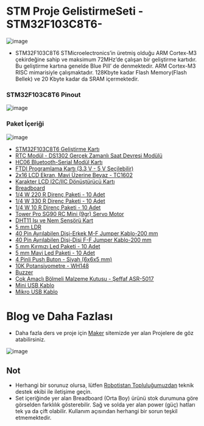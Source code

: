 # STM Proje GelistirmeSeti -STM32F103C8T6-

![image](https://user-images.githubusercontent.com/111511331/208356082-50220245-3ff9-4ed8-adaf-27976a1dc3f3.png)


* STM32F103C8T6 STMicroelectronics’in üretmiş olduğu ARM Cortex-M3 çekirdeğine sahip ve maksimum 72MHz’de çalışan bir geliştirme kartıdır. Bu geliştirme kartına genelde Blue Pill’ de denmektedir. ARM Cortex-M3 RISC mimarisiyle çalışmaktadır. 128Kbyte kadar Flash Memory(Flash Bellek) ve 20 Kbyte kadar da SRAM içermektedir.

### STM32F103C8T6 Pinout
![image](https://user-images.githubusercontent.com/111511331/208356242-9c805e62-2623-4716-a866-33ae04f83939.png)

### Paket İçeriği

![image](https://user-images.githubusercontent.com/111511331/208358970-5b9c3896-8765-46fc-aebd-5ac6b693b67d.png)

* [STM32F103C8T6 Geliştirme Kartı](https://www.robotistan.com/stm32f103c8t6-gelistirme-karti)	
* [RTC Modül - DS1302 Gerçek Zamanlı Saat Devresi Modülü](https://www.robotistan.com/ds1302-gercek-zamanli-saat-devresi-modulu-rtc-modulu)	
* [HC06 Bluetooth-Serial Modül Kartı](https://www.robotistan.com/kablolu-hc06-bluetooth-serial-modul-karti-hc06-bluetooth-to-serial-port-m)	
* [FTDI Programlama Kartı (3.3 V - 5 V Seçilebilir)](https://www.robotistan.com/ftdi-programlama-karti-33v-5v-secilebilir)	
* [2x16 LCD Ekran, Mavi Üzerine Beyaz - TC1602](https://www.robotistan.com/2x16-lcd-ekran-mavi-uzerine-beyaz)	
* [Karakter LCD I2C/IIC Dönüştürücü Kartı](https://www.robotistan.com/2x16-lcd-i2ciic-donusturucu-karti-lcd1602-adapter-board-w-iic-i2c-int)	
* [Breadboard](https://www.robotistan.com/breadboard-2)	
* [1/4 W 220 R Direnç Paketi - 10 Adet](https://www.robotistan.com/14w-220r-direnc-paketi-10-adet)	
* [1/4 W 330 R Direnç Paketi - 10 Adet](	https://www.robotistan.com/14w-330r-direnc-paketi-10-adet)
* [1/4 W 10 R Direnç Paketi - 10 Adet](https://www.robotistan.com/14w-10r-direnc-paketi-10-adet)	
* [Tower Pro SG90 RC Mini (9gr) Servo Motor](https://www.robotistan.com/tower-pro-sg90-rc-mini-servo-motor)	
* [DHT11 Isı ve Nem Sensörü Kart](https://www.robotistan.com/dht11-isi-ve-nem-sensoru-kart)	
* [5 mm LDR](https://www.robotistan.com/5mm-ldr)
* [40 Pin Ayrılabilen Dişi-Erkek M-F Jumper Kablo-200 mm](https://www.robotistan.com/40-pin-ayrilabilen-disi-erkek-m-f-jumper-kablo-200-mm)
* [40 Pin Ayrılabilen Dişi-Dişi F-F Jumper Kablo-200 mm](https://www.robotistan.com/40-pin-ayrilabilen-disi-disi-f-f-jumper-kablo-200-mm)
* [5 mm Kırmızı Led Paketi - 10 Adet](https://www.robotistan.com/5mm-kirmizi-led-paketi-10-adet)
* [5 mm Mavi Led Paketi - 10 Adet](https://www.robotistan.com/5mm-sari-led-paketi-10-adet-6355)	
* [4 Pinli Push Buton - Siyah (6x6x5 mm)](https://www.robotistan.com/4-pinli-push-buton-siyah-6x6x5mm)	
* [10K Potansiyometre - WH148](https://www.robotistan.com/10k-potansiyometre-ayarli-direnc)	
* [Buzzer](https://www.robotistan.com/buzzer)	
* [Çok Amaçlı Bölmeli Malzeme Kutusu - Şeffaf ASR-5017](https://www.robotistan.com/cok-amacli-bolmeli-malzeme-kutusu-seffaf-asr-5017)
* [Mini USB Kablo](https://www.robotistan.com/usb-mini-b-kablo)	
* [Mikro USB Kablo](https://www.robotistan.com/mikro-usb-kablo-1)

# Blog ve Daha Fazlası

- Daha fazla ders ve proje için [Maker](https://maker.robotistan.com/kategori/arduino/) sitemizde yer alan Projelere de göz atabilirsiniz.

![image](https://user-images.githubusercontent.com/111511331/208359947-fa838c6f-0d40-4348-8f04-af9e98a5b148.png)

## Not

- Herhangi bir sorunuz olursa, lütfen [Robotistan Topluluğumuzdan](https://forum.robotistan.com/) teknik destek ekibi ile iletişime geçin.
- Set içeriğinde yer alan Breadboard (Orta Boy) ürünü stok durumuna göre görselden farklılık gösterebilir. Sağ ve solda yer alan power (güç) hatları tek ya da çift olabilir. Kullanım açısından herhangi bir sorun teşkil etmemektedir.



